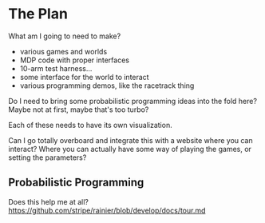# The Plan

What am I going to need to make?

- various games and worlds
- MDP code with proper interfaces
- 10-arm test harness...
- some interface for the world to interact
- various programming demos, like the racetrack thing

Do I need to bring some probabilistic programming ideas into the fold here? Maybe not at first, maybe that's too turbo?

Each of these needs to have its own visualization.

Can I go totally overboard and integrate this with a website where you can interact? Where you can actually have some way of playing the games, or setting the parameters?


## Probabilistic Programming

Does this help me at all? https://github.com/stripe/rainier/blob/develop/docs/tour.md
